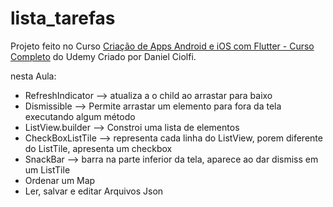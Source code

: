 # lista_tarefas

Projeto feito no Curso [Criação de Apps Android e iOS com Flutter - Curso Completo](https://www.udemy.com/curso-completo-flutter-app-android-ios/) do Udemy Criado por Daniel Ciolfi.


nesta Aula:
- RefreshIndicator --> atualiza a o child ao arrastar para baixo
- Dismissible --> Permite arrastar um elemento para fora da tela executando algum método
- ListView.builder  --> Constroi uma lista de elementos
- CheckBoxListTile --> representa cada linha do ListView, porem diferente do ListTile, apresenta um checkbox
- SnackBar --> barra na parte inferior da tela, aparece ao dar dismiss em um ListTile
- Ordenar um Map
- Ler, salvar e editar Arquivos Json

